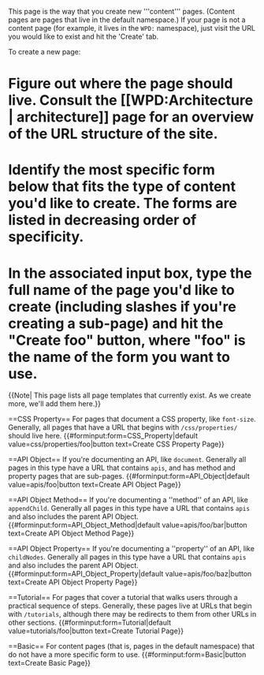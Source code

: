 This page is the way that you create new '''content''' pages. (Content pages are pages that live in the default namespace.) If your page is not a content page (for example, it lives in the <code>WPD:</code> namespace), just visit the URL you would like to exist and hit the 'Create' tab.

To create a new page:
# Figure out where the page should live. Consult the [[WPD:Architecture | architecture]] page for an overview of the URL structure of the site.
# Identify the most specific form below that fits the type of content you'd like to create. The forms are listed in decreasing order of specificity.
# In the associated input box, type the full name of the page you'd like to create (including slashes if you're creating a sub-page) and hit the "Create foo" button, where "foo" is the name of the form you want to use.

{{Note| This page lists all page templates that currently exist. As we create more, we'll add them here.}}

==CSS Property==
For pages that document a CSS property, like <code>font-size</code>. Generally, all pages that have a URL that begins with <code>/css/properties/</code> should live here.
{{#forminput:form=CSS_Property|default value=css/properties/foo|button text=Create CSS Property Page}}

==API Object==
If you're documenting an API, like <code>document</code>. Generally all pages in this type have a URL that contains <code>apis</code>, and has method and property pages that are sub-pages.
{{#forminput:form=API_Object|default value=apis/foo|button text=Create API Object Page}}

==API Object Method==
If you're documenting a ''method'' of an API, like <code>appendChild</code>. Generally all pages in this type have a URL that contains <code>apis</code> and also includes the parent API Object.
{{#forminput:form=API_Object_Method|default value=apis/foo/bar|button text=Create API Object Method Page}}

==API Object Property==
If you're documenting a ''property'' of an API, like <code>childNodes</code>. Generally all pages in this type have a URL that contains <code>apis</code> and also includes the parent API Object.
{{#forminput:form=API_Object_Property|default value=apis/foo/baz|button text=Create API Object Property Page}}

==Tutorial==
For pages that cover a tutorial that walks users through a practical sequence of steps. Generally, these pages live at URLs that begin with <code>/tutorials</code>, although there may be redirects to them from other URLs in other sections.
{{#forminput:form=Tutorial|default value=tutorials/foo|button text=Create Tutorial Page}}

==Basic==
For content pages (that is, pages in the default namespace) that do not have a more specific form to use.
{{#forminput:form=Basic|button text=Create Basic Page}}